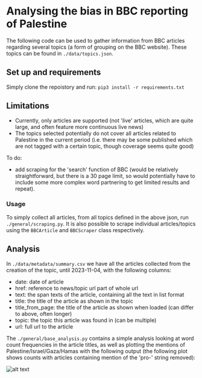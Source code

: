 # Analysing the bias in BBC reporting of Palestine
The following code can be used to gather information from BBC articles regarding several topics (a form of grouping on the BBC website). These topics can be found in ```./data/topics.json```. 

## Set up and requirements
Simply clone the repoistory and run:
```pip3 install -r requirements.txt```

## Limitations

* Currently, only articles are supported (not 'live' articles, which are quite large, and often feature more continuous live news)
* The topics selected potentially do not cover all articles related to Palestine in the current period (i.e. there may be some published which are not tagged with a certain topic, though coverage seems quite good)

To do:
* add scraping for the 'search' function of BBC (would be relatively straightforward, but there is a 30 page limit, so would potentially have to include some more complex word partnering to get limited results and repeat).

### Usage

To simply collect all articles, from all topics defined in the above json, run  ```./general/scraping.py```. It is also possible to scrape individual articles/topics using the ```BBCArticle``` and ```BBCScraper``` class respectively.

## Analysis 

In ```./data/metadata/summary.csv``` we have all the articles collected from the creation of the topic, until 2023-11-04, with the following columns:
* date: date of article
* href: reference to news/topic url part of whole url
* text: the span texts of the article, containing all the text in list format
* title: the title of the article as shown in the topic
* title_from_page: the title of the article as shown when loaded (can differ to above, often longer)
* topic: the topic this article was found in (can be multiple)
* url: full url to the article

The ```./general/base_analysis.py``` contains a simple analysis looking at word count frequencies in the article titles, as well as plotting the mentions of Palestine/Israel/Gaza/Hamas with the following output (the following plot shows counts with articles containing mention of the 'pro-' string removed):

![alt text](./outputs/word_bank_mentions.png "Title")
